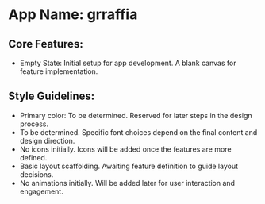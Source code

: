 # **App Name**: grraffia

## Core Features:

- Empty State: Initial setup for app development.  A blank canvas for feature implementation.

## Style Guidelines:

- Primary color: To be determined. Reserved for later steps in the design process.
- To be determined. Specific font choices depend on the final content and design direction.
- No icons initially.  Icons will be added once the features are more defined.
- Basic layout scaffolding. Awaiting feature definition to guide layout decisions.
- No animations initially. Will be added later for user interaction and engagement.